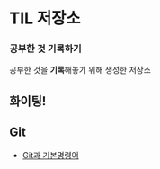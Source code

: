 # TIL 저장소

### 공부한 것 기록하기

공부한 것을 **기록**해놓기 위해 생성한 저장소

화이팅!
---
## Git
- [Git과 기본명령어](https://github.com/kangwongu/TIL/blob/master/Git/README.md)
